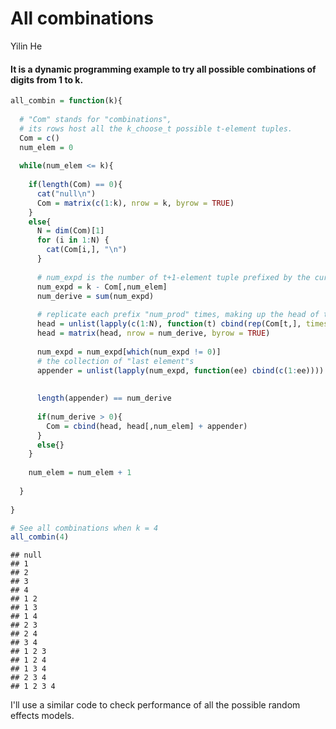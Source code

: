 All combinations
================
Yilin He

#### It is a dynamic programming example to try all possible combinations of digits from 1 to k.

``` r
all_combin = function(k){
  
  # "Com" stands for "combinations",
  # its rows host all the k_choose_t possible t-element tuples.
  Com = c()
  num_elem = 0
  
  while(num_elem <= k){
    
    if(length(Com) == 0){
      cat("null\n")
      Com = matrix(c(1:k), nrow = k, byrow = TRUE)
    }
    else{
      N = dim(Com)[1]
      for (i in 1:N) {
        cat(Com[i,], "\n")
      }
      
      # num_expd is the number of t+1-element tuple prefixed by the current tuple
      num_expd = k - Com[,num_elem]
      num_derive = sum(num_expd)
      
      # replicate each prefix "num_prod" times, making up the head of t+1-element tuples
      head = unlist(lapply(c(1:N), function(t) cbind(rep(Com[t,], times = num_expd[t]))))
      head = matrix(head, nrow = num_derive, byrow = TRUE)
      
      num_expd = num_expd[which(num_expd != 0)]
      # the collection of "last element"s 
      appender = unlist(lapply(num_expd, function(ee) cbind(c(1:ee))))
      
      
      length(appender) == num_derive
      
      if(num_derive > 0){
        Com = cbind(head, head[,num_elem] + appender)
      }
      else{}
    }
    
    num_elem = num_elem + 1
    
  }
  
}

# See all combinations when k = 4
all_combin(4)
```

    ## null
    ## 1 
    ## 2 
    ## 3 
    ## 4 
    ## 1 2 
    ## 1 3 
    ## 1 4 
    ## 2 3 
    ## 2 4 
    ## 3 4 
    ## 1 2 3 
    ## 1 2 4 
    ## 1 3 4 
    ## 2 3 4 
    ## 1 2 3 4

I'll use a similar code to check performance of all the possible random effects models.
